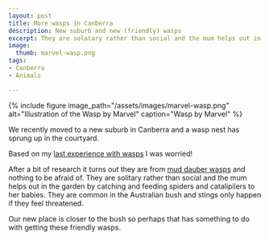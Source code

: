 ```yaml
---
layout: post
title: More wasps in Canberra
description: New suburb and new (friendly) wasps
excerpt: They are solatary rather than social and the mum helps out in the garden by catching and feeding spiders and catalipilers to her babies.
image:
  thumb: marvel-wasp.png
tags:
- Canberra
- Animals

---
```


{%
include figure
image_path="/assets/images/marvel-wasp.png"
alt="Illustration of the Wasp by Marvel"
caption="Wasp by Marvel"
%}

We recently moved to a new suburb in Canberra and a wasp nest has sprung up in the courtyard.

Based on my [last experience with wasps](./writing/four-wasp-nests/) I was worried!

After a bit of research it turns out they are from [mud dauber wasps](https://en.wikipedia.org/wiki/Mud_dauber) and nothing to be afraid of. They are solitary rather than social and the mum helps out in the garden by catching and feeding spiders and catalipilers to her babies. They are common in the Australian bush and stings only happen if they feel threatened.

Our new place is closer to the bush so perhaps that has something to do with getting these friendly wasps.
